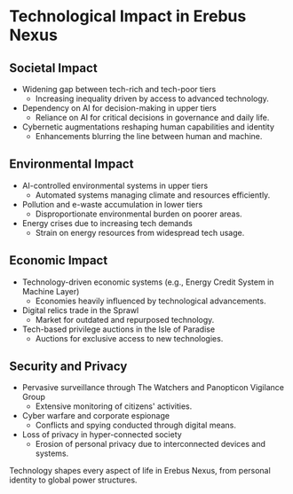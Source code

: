 # Technological Impact in Erebus Nexus

## Societal Impact

- Widening gap between tech-rich and tech-poor tiers
  - Increasing inequality driven by access to advanced technology.
- Dependency on AI for decision-making in upper tiers
  - Reliance on AI for critical decisions in governance and daily life.
- Cybernetic augmentations reshaping human capabilities and identity
  - Enhancements blurring the line between human and machine.

## Environmental Impact

- AI-controlled environmental systems in upper tiers
  - Automated systems managing climate and resources efficiently.
- Pollution and e-waste accumulation in lower tiers
  - Disproportionate environmental burden on poorer areas.
- Energy crises due to increasing tech demands
  - Strain on energy resources from widespread tech usage.

## Economic Impact

- Technology-driven economic systems (e.g., Energy Credit System in Machine Layer)
  - Economies heavily influenced by technological advancements.
- Digital relics trade in the Sprawl
  - Market for outdated and repurposed technology.
- Tech-based privilege auctions in the Isle of Paradise
  - Auctions for exclusive access to new technologies.

## Security and Privacy

- Pervasive surveillance through The Watchers and Panopticon Vigilance Group
  - Extensive monitoring of citizens' activities.
- Cyber warfare and corporate espionage
  - Conflicts and spying conducted through digital means.
- Loss of privacy in hyper-connected society
  - Erosion of personal privacy due to interconnected devices and systems.

Technology shapes every aspect of life in Erebus Nexus, from personal identity to global power structures.
